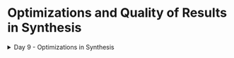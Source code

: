 # Optimizations and Quality of Results in Synthesis
<details>

<summary> Day 9 - Optimizations in Synthesis</summary>

Optimization Goals for Synthesis :

* To meet Timing
* To meet Area
* To meet Power


The above 3 goals are always contradictory to each other i.e trying to optimize one,will degrade the other characteristics.

![image](https://github.com/Subhasis-Sahu/Optimizations_-_QOR_Synthesis/assets/165357439/d843072c-f607-447a-b992-597c7f93278c)

#### Combinational Logic Optimization :

![image](https://github.com/Subhasis-Sahu/Optimizations_-_QOR_Synthesis/assets/165357439/07d6808b-eb23-4875-8497-bf33d73fecbc)

![image](https://github.com/Subhasis-Sahu/Optimizations_-_QOR_Synthesis/assets/165357439/d539e428-b953-4e3b-b9d5-9a43de640ed8)

![image](https://github.com/Subhasis-Sahu/Optimizations_-_QOR_Synthesis/assets/165357439/8a77499c-c577-4338-aee8-16166fdb1eee)

![image](https://github.com/Subhasis-Sahu/Optimizations_-_QOR_Synthesis/assets/165357439/2c0a54c7-ddcc-42d2-9829-a9df1ec31ebd)

![image](https://github.com/Subhasis-Sahu/Optimizations_-_QOR_Synthesis/assets/165357439/761a0dae-c60f-461a-8b6e-e6eb455f3418)

Between Balanced and Preferential Implementation, Constraints are the deciding factor on which implementation will be inferred by Synthesis Tool. In Example given below, if `e` is a late arriving signal and has huge external delay and it can withstand least gate delay between `e` & `y`, then preferential implementation will be inferred by DC tool instead of Balanced Implementation to meet the **`constraints`**.

![image](https://github.com/Subhasis-Sahu/Optimizations_-_QOR_Synthesis/assets/165357439/5c2aa732-5116-4156-a294-4cfdd42fae17)


#### Sequential Logic Optimization :

![image](https://github.com/Subhasis-Sahu/Optimizations_-_QOR_Synthesis/assets/165357439/87b0c26c-498a-42c5-83db-5f87f17f1997)

#### Sequential Constant Propagation :

![image](https://github.com/Subhasis-Sahu/Optimizations_-_QOR_Synthesis/assets/165357439/e8b9a9ea-d193-497a-8dd1-ee053436ef8b)

![image](https://github.com/Subhasis-Sahu/Optimizations_-_QOR_Synthesis/assets/165357439/282efeac-8d39-42ac-a9e3-9352e298024b)

When the value of `Q` changes (from `1->0 & 0->1`) based on the assertion of `reset` or `set` signals, even if the `D` input of Flop is tied to a constant input (`1'b0` or `1'b1`), it would not be considered as a 
sequential constant  and the sequential logic would be retained as is and not be optimized away.

![image](https://github.com/Subhasis-Sahu/Optimizations_-_QOR_Synthesis/assets/165357439/ecd06941-dffc-416b-8a5c-832dce4b8370)

![image](https://github.com/Subhasis-Sahu/Optimizations_-_QOR_Synthesis/assets/165357439/5c35db05-18e0-418c-9966-82d50dc5ece8)

![image](https://github.com/Subhasis-Sahu/Optimizations_-_QOR_Synthesis/assets/165357439/b08dd480-ace5-4549-8185-782ad9237acb)

![image](https://github.com/Subhasis-Sahu/Optimizations_-_QOR_Synthesis/assets/165357439/f53ec1de-dd0b-42a9-8021-8922c28a8402)

#### Optimizations of Unloaded Outputs : 

Logic generated to produce outputs which are not getting used will be further optimized away, to improve PPA.

![image](https://github.com/Subhasis-Sahu/Optimizations_-_QOR_Synthesis/assets/165357439/6f24ab51-ae68-46b3-a6b1-9f4ab5970afc)

#### Controlling Sequential Optimizations by setting few boolean variables as true or false :

![image](https://github.com/Subhasis-Sahu/Optimizations_-_QOR_Synthesis/assets/165357439/4a2bb46a-d008-4f2b-a224-eba27e6858b8)

#### Lab 1 - Combinational Optimizations :

##### Synthesis of opt_check*.v designs :

Screenshot of RTL of opt_check* modules :

![image](https://github.com/Subhasis-Sahu/Optimizations_-_QOR_Synthesis/assets/165357439/b32f2dd0-8f0b-4d9a-aab4-334a0a3840f2)

![image](https://github.com/Subhasis-Sahu/Optimizations_-_QOR_Synthesis/assets/165357439/55f57a45-68d5-4f31-ad4d-2a065170bee6)

![image](https://github.com/Subhasis-Sahu/Optimizations_-_QOR_Synthesis/assets/165357439/272f86b1-a535-45e4-a579-76b97d5432fd)

![image](https://github.com/Subhasis-Sahu/Optimizations_-_QOR_Synthesis/assets/165357439/8d9f5702-46e0-4404-a2b4-0eeb5ea47358)

![image](https://github.com/Subhasis-Sahu/Optimizations_-_QOR_Synthesis/assets/165357439/a64bedf0-fa1e-402d-9970-cf4cdd085439)






















